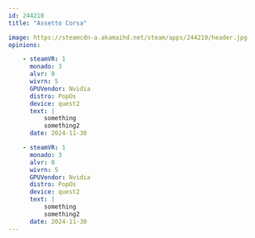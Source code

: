```yaml
---
id: 244210
title: "Assetto Corsa"

image: https://steamcdn-a.akamaihd.net/steam/apps/244210/header.jpg
opinions:

    - steamVR: 1
      monado: 3
      alvr: 0
      wivrn: 5
      GPUVendor: Nvidia
      distro: PopOs
      device: quest2
      text: |
          something
          something2
      date: 2024-11-30

    - steamVR: 1
      monado: 3
      alvr: 0
      wivrn: 5
      GPUVendor: Nvidia
      distro: PopOs
      device: quest2
      text: |
          something
          something2
      date: 2024-11-30
---
```

